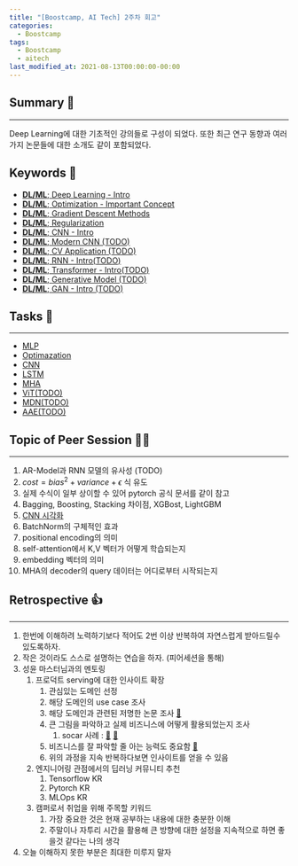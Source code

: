 ```yaml
---
title: "[Boostcamp, AI Tech] 2주차 회고"
categories:
  - Boostcamp
tags:
  - Boostcamp
  - aitech
last_modified_at: 2021-08-13T00:00:00-00:00
---
```



## Summary 🤙
---
Deep Learning에 대한 기초적인 강의들로 구성이 되었다. 또한 최근 연구 동향과 여러가지 논문들에 대한 소개도 같이 포함되었다.     


## Keywords 👀     
  * [__DL/ML__; Deep Learning - Intro](../dl_ml/2021-08-09-dl-intro.md)
  * [__DL/ML__; Optimization - Important Concept](../dl_ml/2021-08-10-dl-optimization.md)
  * [__DL/ML__; Gradient Descent Methods](../dl_ml/2021-08-10-dl-gradient-descent-method.md)
  * [__DL/ML__; Regularization](../dl_ml/2021-08-10-dl-regularization.md)
  * [__DL/ML__; CNN - Intro](../dl_ml/2021-08-11-dl-cnn-intro.md)
  * [__DL/ML__; Modern CNN (TODO)](#)
  * [__DL/ML__; CV Application (TODO)](#)
  * [__DL/ML__; RNN - Intro(TODO)](#)
  * [__DL/ML__; Transformer - Intro(TODO)](#)
  * [__DL/ML__; Generative Model (TODO)](#)
  * [__DL/ML__; GAN - Intro (TODO)](#)

## Tasks 🤷
---
* [MLP]()
* [Optimazation]()
* [CNN]()
* [LSTM]()
* [MHA]()
* [ViT(TODO)]()
* [MDN(TODO)]()
* [AAE(TODO)]()

## Topic of Peer Session  🧑‍🏫
---
1. AR-Model과 RNN 모델의 유사성 (TODO)
2. $cost = bias^2 + variance + \epsilon$ 식 유도
3. 실제 수식이 일부 상이할 수 있어 pytorch 공식 문서를 같이 참고
4. Bagging, Boosting, Stacking 차이점, XGBost, LightGBM
5. [CNN 시각화](https://poloclub.github.io/cnn-explainer/)
6. BatchNorm의 구체적인 효과
7. positional encoding의 의미
8. self-attention에서 K,V 벡터가 어떻게 학습되는지
9. embedding 벡터의 의미
10. MHA의 decoder의 query 데이터는 어디로부터 시작되는지
    

## Retrospective 👍
---
1. 한번에 이해하려 노력하기보다 적어도 2번 이상 반복하여 자연스럽게 받아드릴수 있도록하자.
2. 작은 것이라도 스스로 설명하는 연습을 하자. (피어세션을 통해)
3. 성윤 마스터님과의 멘토링
   1. 프로덕트 serving에 대한 인사이트 확장
      1. 관심있는 도메인 선정
      2. 해당 도메인의 use case 조사
      3. 해당 도메인과 관련된 저명한 논문 조사 [📃](https://github.com/guyulongcs/Awesome-Deep-Learning-Papers-for-Search-Recommendation-Advertising/)
      4. 큰 그림을 파악하고 실제 비즈니스에 어떻게 활용되었는지 조사
         1. socar 사례 : [📃](https://tech.socarcorp.kr/data/2020/02/13/car-damage-segmentation-model.html) [📃](https://tech.socarcorp.kr/data/2020/03/10/ml-model-serving.html)
      5. 비즈니스를 잘 파악할 줄 아는 능력도 중요함 [📃](https://zzsza.github.io/diary/2020/08/02/how-to-study-business/)
      6. 위의 과정을 지속 반복하다보면 인사이트를 얻을 수 있음
   2. 엔지니어링 관점에서의 딥러닝 커뮤니티 추천
      1. Tensorflow KR
      2. Pytorch KR
      3. MLOps KR
   3. 캠퍼로서 취업을 위해 주목할 키워드
      1. 가장 중요한 것은 현재 공부하는 내용에 대한 충분한 이해
      2. 주말이나 자투리 시간을 활용해 큰 방향에 대한 설정을 지속적으로 하면 좋을것 같다는 나의 생각
4. 오늘 이해하지 못한 부분은 최대한 미루지 말자

